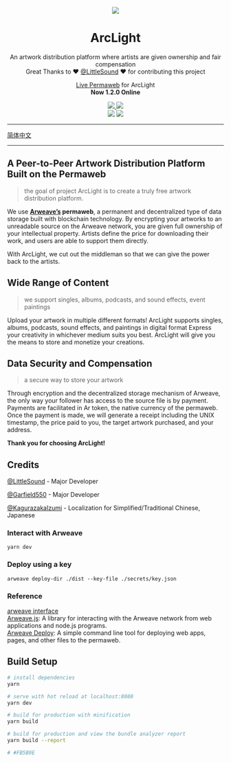 <p align="center">
   <img src="https://i.loli.net/2020/12/23/dwGqcLs1vObkg6Y.png" />
</p>
<h1 align="center">ArcLight</h1>
<p align="center">
  An artwork distribution platform where artists are given ownership and fair compensation<br>
  Great Thanks to ❤️ <a href="https://github.com/LittleSound">@LittleSound</a> ❤️ for contributing this project
</p>
<p align="center">
  <a href="https://arweave.net/LTNJ2HFOM2n1n6xlppD-pzw5_ab9AAO7bphPtWLju-0">Live Permaweb</a> for ArcLight<br>
  <strong>Now 1.2.0 Online</strong>
</p>
<p align="center">
  <a href="https://t.me/ArclightMusic">
    <img src="https://img.shields.io/badge/Chat%20on-Telegram-%235AA9E6?logo=telegram" />
  </a>
  <a href="https://discord.gg/bGZ2ZQ">
    <img src="https://img.shields.io/discord/766689493435678770.svg?label=&logo=discord&logoColor=ffffff&color=7389D8&labelColor=6A7EC2" />
  </a><br>
  <img src="https://github.com/Arcucy/ArcLight/workflows/Node%20Build%20Test/badge.svg" />
  <img src="https://github.com/Arcucy/ArcLight/workflows/Production%20CI%20Build%20Test/badge.svg">
</p>


---

[简体中文](https://github.com/Arcucy/ArcLight/blob/master/doc/zh-cn.md)

---

## **A Peer-to-Peer Artwork Distribution Platform Built on the Permaweb**
> the goal of project ArcLight is to create a truly free artwork distribution platform.

We use __[Arweave’s](https://www.arweave.org/) permaweb__, a permanent and decentralized type of data storage built with blockchain technology. By encrypting your artworks to an unreadable source on the Arweave network, you are given full ownership of your intellectual property. Artists define the price for downloading their work, and users are able to support them directly. 

With ArcLight, we cut out the middleman so that we can give the power back to the artists.  

## **Wide Range of Content**
> we support singles, albums, podcasts, and sound effects, event paintings

Upload your artwork in multiple different formats! ArcLight supports singles, albums, podcasts, sound effects, and paintings in digital format
Express your creativity in whichever medium suits you best. ArcLight will give you the means to store and monetize your creations.    

## **Data Security and Compensation**
> a secure way to store your artwork

Through encryption and the decentralized storage mechanism of Arweave, the only way your follower has access to the source file is by payment. 
Payments are facilitated in Ar token, the native currency of the permaweb. Once the payment is made, we will generate a receipt including the UNIX timestamp, the price paid to you, the target artwork purchased, and your address. 

**Thank you for choosing ArcLight!**

## Credits

[@LittleSound](https://github.com/LittleSound) - Major Developer   

[@Garfield550](https://github.com/Garfield550) - Major Developer   

[@KagurazakaIzumi](https://github.com/KagurazakaIzumi) - Localization for Simplified/Traditional Chinese, Japanese   


### Interact with Arweave
```
yarn dev
```

### Deploy using a key
```
arweave deploy-dir ./dist --key-file ./secrets/key.json
```

### Reference
[arweave interface](https://www.arweave.org/build)    
[Arweave.js](https://github.com/ArweaveTeam/arweave-js): A library for interacting with the Arweave network from web applications and node.js programs.    
[Arweave Deploy](https://github.com/ArweaveTeam/arweave-deploy): A simple command line tool for deploying web apps, pages, and other files to the permaweb.    
## Build Setup

``` bash
# install dependencies
yarn

# serve with hot reload at localhost:8080
yarn dev

# build for production with minification
yarn build

# build for production and view the bundle analyzer report
yarn build --report

# #FB5B9E
```
